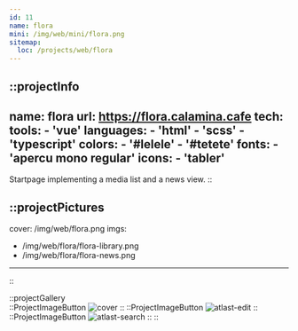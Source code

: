```yaml
---
id: 11
name: flora
mini: /img/web/mini/flora.png
sitemap:
  loc: /projects/web/flora
---
```


::projectInfo
---
name: flora
url: https://flora.calamina.cafe
tech: 
    tools:
      - 'vue'
    languages:
      - 'html'
      - 'scss'
      - 'typescript'
    colors:
      - '#lelele'
      - '#tetete'
    fonts:
      - 'apercu mono regular'
    icons:
      - 'tabler'
---
Startpage implementing a media list and a news view.
::

::projectPictures
---
cover: /img/web/flora.png
imgs:
  - /img/web/flora/flora-library.png
  - /img/web/flora/flora-news.png
---
::

::projectGallery  
  ::ProjectImageButton
    ![cover](/img/web/flora.png)
  ::
  ::ProjectImageButton
    ![atlast-edit](/img/web/flora/flora-library.png)
  ::
  ::ProjectImageButton
    ![atlast-search](/img/web/flora/flora-news.png)
  :: 
::

<!-- ::projectFeatures
:: -->